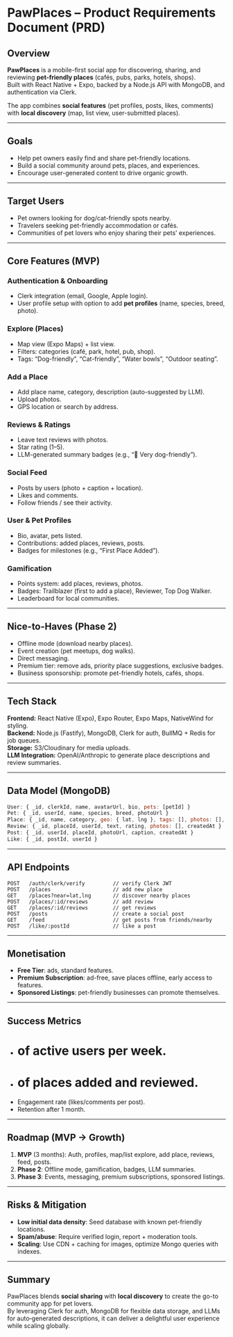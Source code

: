 # PawPlaces – Product Requirements Document (PRD)

## Overview
**PawPlaces** is a mobile-first social app for discovering, sharing, and reviewing **pet‑friendly places** (cafés, pubs, parks, hotels, shops).  
Built with React Native + Expo, backed by a Node.js API with MongoDB, and authentication via Clerk.

The app combines **social features** (pet profiles, posts, likes, comments) with **local discovery** (map, list view, user-submitted places).

---

## Goals
- Help pet owners easily find and share pet-friendly locations.
- Build a social community around pets, places, and experiences.
- Encourage user-generated content to drive organic growth.

---

## Target Users
- Pet owners looking for dog/cat-friendly spots nearby.
- Travelers seeking pet-friendly accommodation or cafés.
- Communities of pet lovers who enjoy sharing their pets’ experiences.

---

## Core Features (MVP)
### Authentication & Onboarding
- Clerk integration (email, Google, Apple login).
- User profile setup with option to add **pet profiles** (name, species, breed, photo).

### Explore (Places)
- Map view (Expo Maps) + list view.
- Filters: categories (café, park, hotel, pub, shop).  
- Tags: “Dog-friendly”, “Cat-friendly”, “Water bowls”, “Outdoor seating”.

### Add a Place
- Add place name, category, description (auto-suggested by LLM).
- Upload photos.  
- GPS location or search by address.

### Reviews & Ratings
- Leave text reviews with photos.  
- Star rating (1–5).  
- LLM-generated summary badges (e.g., “🐾 Very dog-friendly”).

### Social Feed
- Posts by users (photo + caption + location).  
- Likes and comments.  
- Follow friends / see their activity.

### User & Pet Profiles
- Bio, avatar, pets listed.  
- Contributions: added places, reviews, posts.  
- Badges for milestones (e.g., “First Place Added”).

### Gamification
- Points system: add places, reviews, photos.  
- Badges: Trailblazer (first to add a place), Reviewer, Top Dog Walker.  
- Leaderboard for local communities.

---

## Nice-to-Haves (Phase 2)
- Offline mode (download nearby places).  
- Event creation (pet meetups, dog walks).  
- Direct messaging.  
- Premium tier: remove ads, priority place suggestions, exclusive badges.  
- Business sponsorship: promote pet-friendly hotels, cafés, shops.

---

## Tech Stack
**Frontend:** React Native (Expo), Expo Router, Expo Maps, NativeWind for styling.  
**Backend:** Node.js (Fastify), MongoDB, Clerk for auth, BullMQ + Redis for job queues.  
**Storage:** S3/Cloudinary for media uploads.  
**LLM Integration:** OpenAI/Anthropic to generate place descriptions and review summaries.

---

## Data Model (MongoDB)
```js
User: { _id, clerkId, name, avatarUrl, bio, pets: [petId] }
Pet: { _id, userId, name, species, breed, photoUrl }
Place: { _id, name, category, geo: { lat, lng }, tags: [], photos: [], addedBy }
Review: { _id, placeId, userId, text, rating, photos: [], createdAt }
Post: { _id, userId, placeId, photoUrl, caption, createdAt }
Like: { _id, postId, userId }
```

---

## API Endpoints
```
POST   /auth/clerk/verify         // verify Clerk JWT
POST   /places                    // add new place
GET    /places?near=lat,lng       // discover nearby places
POST   /places/:id/reviews        // add review
GET    /places/:id/reviews        // get reviews
POST   /posts                     // create a social post
GET    /feed                      // get posts from friends/nearby
POST   /like/:postId              // like a post
```

---

## Monetisation
- **Free Tier**: ads, standard features.  
- **Premium Subscription**: ad-free, save places offline, early access to features.  
- **Sponsored Listings**: pet-friendly businesses can promote themselves.  

---

## Success Metrics
- # of active users per week.  
- # of places added and reviewed.  
- Engagement rate (likes/comments per post).  
- Retention after 1 month.  

---

## Roadmap (MVP → Growth)
1. **MVP** (3 months): Auth, profiles, map/list explore, add place, reviews, feed, posts.  
2. **Phase 2**: Offline mode, gamification, badges, LLM summaries.  
3. **Phase 3**: Events, messaging, premium subscriptions, sponsored listings.

---

## Risks & Mitigation
- **Low initial data density**: Seed database with known pet-friendly locations.  
- **Spam/abuse**: Require verified login, report + moderation tools.  
- **Scaling**: Use CDN + caching for images, optimize Mongo queries with indexes.

---

## Summary
PawPlaces blends **social sharing** with **local discovery** to create the go-to community app for pet lovers.  
By leveraging Clerk for auth, MongoDB for flexible data storage, and LLMs for auto‑generated descriptions, it can deliver a delightful user experience while scaling globally.

